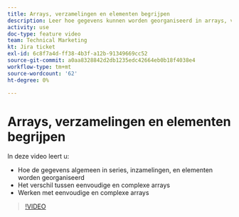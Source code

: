 ```yaml
---
title: Arrays, verzamelingen en elementen begrijpen
description: Leer hoe gegevens kunnen worden georganiseerd in arrays, verzamelingen en elementen, en hoe u kunt werken met eenvoudige en complexe arrays, in [!DNL Adobe Workfront Fusion].
activity: use
doc-type: feature video
team: Technical Marketing
kt: Jira ticket
exl-id: 6c8f7a4d-ff38-4b3f-a12b-91349669cc52
source-git-commit: a0aa8328842d2db1235edc42664eb0b18f4038e4
workflow-type: tm+mt
source-wordcount: '62'
ht-degree: 0%

---
```


# Arrays, verzamelingen en elementen begrijpen

In deze video leert u:

* Hoe de gegevens algemeen in series, inzamelingen, en elementen worden georganiseerd
* Het verschil tussen eenvoudige en complexe arrays
* Werken met eenvoudige en complexe arrays

>[!VIDEO](https://video.tv.adobe.com/v/335298/?quality=12)
